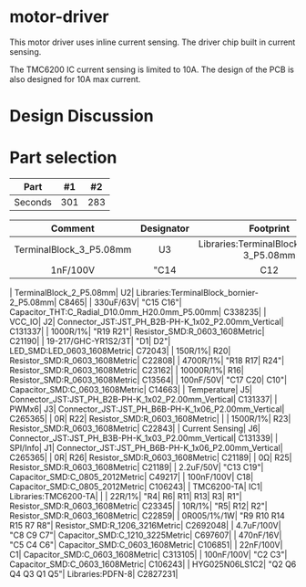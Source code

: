 # motor-driver

This motor driver uses inline current sensing.  The driver chip built in current sensing.

The TMC6200 IC current sensing is limited to 10A.  The design of the PCB is also designed for 10A max current.

# Design Discussion

# Part selection

|  Part    |  #1  |  #2  | 
|  :---:   |  :-: |  :-: | 
|  Seconds |  301 |  283 | 

| Comment| Designator| Footprint| LCSC | 
| :---:  | :-:       | :-:      |  :-: |
| TerminalBlock_3_P5.08mm| U3| Libraries:TerminalBlock_bornier-3_P5.08mm| C72334 | 
| 1nF/100V| "C14| C12| C11"| Capacitor_SMD:C_0603_1608Metric| C342905 |

| TerminalBlock_2_P5.08mm| U2| Libraries:TerminalBlock_bornier-2_P5.08mm| C8465| 
| 330uF/63V| "C15 C16"| Capacitor_THT:C_Radial_D10.0mm_H20.0mm_P5.00mm| C338235| 
| VCC_IO| J2| Connector_JST:JST_PH_B2B-PH-K_1x02_P2.00mm_Vertical| C131337| 
| 1000R/1%| "R19 R21"| Resistor_SMD:R_0603_1608Metric| C21190| 
| 19-217/GHC-YR1S2/3T| "D1| D2"| LED_SMD:LED_0603_1608Metric| C72043| 
| 150R/1%| R20| Resistor_SMD:R_0603_1608Metric| C22808| 
| 4700R/1%| "R18 R17| R24"| Resistor_SMD:R_0603_1608Metric| C23162| 
| 10000R/1%| R16| Resistor_SMD:R_0603_1608Metric| C13564| 
| 100nF/50V| "C17 C20| C10"| Capacitor_SMD:C_0603_1608Metric| C14663| 
| Temperature| J5| Connector_JST:JST_PH_B2B-PH-K_1x02_P2.00mm_Vertical| C131337| 
| PWMx6| J3| Connector_JST:JST_PH_B6B-PH-K_1x06_P2.00mm_Vertical| C265365| 
| 0R| R22| Resistor_SMD:R_0603_1608Metric| | 
| 1500R/1%| R23| Resistor_SMD:R_0603_1608Metric| C22843| 
| Current Sensing| J6| Connector_JST:JST_PH_B3B-PH-K_1x03_P2.00mm_Vertical| C131339| 
| SPI/Info| J1| Connector_JST:JST_PH_B6B-PH-K_1x06_P2.00mm_Vertical| C265365| 
| 0R| R26| Resistor_SMD:R_0603_1608Metric| C21189| 
| 0Ω| R25| Resistor_SMD:R_0603_1608Metric| C21189| 
| 2.2uF/50V| "C13 C19"| Capacitor_SMD:C_0805_2012Metric| C49217| 
| 100nF/100V| C18| Capacitor_SMD:C_0805_2012Metric| C106243| 
| TMC6200-TA| IC1| Libraries:TMC6200-TA| | 
| 22R/1%| "R4| R6| R11| R13| R3| R1"| Resistor_SMD:R_0603_1608Metric| C23345| 
| 10R/1%| "R5| R12| R2"| Resistor_SMD:R_0603_1608Metric| C22859| 
| 0R005/1%/1W| "R9 R10 R14 R15 R7 R8"| Resistor_SMD:R_1206_3216Metric| C2692048| 
| 4.7uF/100V| "C8 C9 C7"| Capacitor_SMD:C_1210_3225Metric| C697607| 
| 470nF/16V| "C5 C4 C6"| Capacitor_SMD:C_0603_1608Metric| C106851| 
| 22nF/100V| C1| Capacitor_SMD:C_0603_1608Metric| C313105| 
| 100nF/100V| "C2 C3"| Capacitor_SMD:C_0603_1608Metric| C106243| 
| HYG025N06LS1C2| "Q2 Q6 Q4 Q3 Q1 Q5"| Libraries:PDFN-8| C2827231| 
